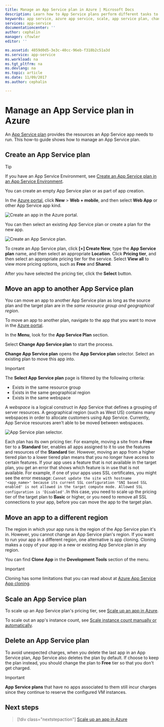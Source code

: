 ```yaml
---
title: Manage an App Service plan in Azure | Microsoft Docs
description: Learn how to App Service plans perform different tasks to manage an App Service plan.
keywords: app service, azure app service, scale, app service plan, change, create, manage, management
services: app-service
documentationcenter: ''
author: cephalin
manager: cfowler
editor: ''

ms.assetid: 4859d0d5-3e3c-40cc-96eb-f318b2c51a3d
ms.service: app-service
ms.workload: na
ms.tgt_pltfrm: na
ms.devlang: na
ms.topic: article
ms.date: 11/09/2017
ms.author: cephalin

---
```

# Manage an App Service plan in Azure

An [App Service plan](azure-web-sites-web-hosting-plans-in-depth-overview.md) provides the resources an App Service app needs to run. This how-to guide shows how to manage an App Service plan. 

## Create an App Service plan

> [!TIP]
> If you have an App Service Environment, see [Create an App Service plan in an App Service Environment](environment/app-service-web-how-to-create-a-web-app-in-an-ase.md#createplan).

You can create an empty App Service plan or as part of app creation.

In the [Azure portal](https://portal.azure.com), click **New** > **Web + mobile**, and then select **Web App** or other App Service app kind.

![Create an app in the Azure portal.][createWebApp]

You can then select an existing App Service plan or create a plan for the new app.

 ![Create an App Service plan.][createASP]

To create an App Service plan, click **[+] Create New**, type the **App Service plan** name, and then select an appropriate **Location**. Click **Pricing tier**, and then select an appropriate pricing tier for the service. Select **View all** to view more pricing options, such as **Free** and **Shared**. 

After you have selected the pricing tier, click the **Select** button.

<a name="move"></a>

## Move an app to another App Service plan

You can move an app to another App Service plan as long as the source plan and the target plan are in the _same resource group and geographical region_.

To move an app to another plan, navigate to the app that you want to move in the [Azure portal](https://portal.azure.com).

In the **Menu**, look for the **App Service Plan** section.

Select **Change App Service plan** to start the process.

**Change App Service plan** opens the **App Service plan** selector. Select an existing plan to move this app into. 

> [!IMPORTANT]
> The **Select App Service plan** page is filtered by the following criteria: 
> - Exists in the same resource group 
> - Exists in the same geographical region 
> - Exists in the same webspace  
> 
> A _webspace_ is a logical construct in App Service that defines a grouping of server resources. A geographical region (such as West US) contains many webspaces in order to allocate customers using App Service. Currently, App Service resources aren’t able to be moved between webspaces. 
> 

![App Service plan selector.][change]

Each plan has its own pricing tier. For example, moving a site from a **Free** tier to a **Standard** tier, enables all apps assigned to it to use the features and resources of the **Standard** tier. However, moving an app from a higher tiered plan to a lower tiered plan means that you no longer have access to certain features. If your app uses a feature that is not available in the target plan, you get an error that shows which feature is in use that is not available. For example, if one of your apps uses SSL certificates, you might see the error message: `Cannot update the site with hostname '<app_name>' because its current SSL configuration 'SNI based SSL enabled' is not allowed in the target compute mode. Allowed SSL configuration is 'Disabled'.`In this case, you need to scale up the pricing tier of the target plan to **Basic** or higher, or you need to remove all SSL connections to your app, before you can move the app to the target plan.

## Move an app to a different region

The region in which your app runs is the region of the App Service plan it's in. However, you cannot change an App Service plan's region. If you want to run your app in a different region, one alternative is app cloning. Cloning makes a copy of your app in a new or existing App Service plan in any region.

You can find **Clone App** in the **Development Tools** section of the menu.

> [!IMPORTANT]
> Cloning has some limitations that you can read about at [Azure App Service App cloning](app-service-web-app-cloning.md).

## Scale an App Service plan

To scale up an App Service plan's pricing tier, see [Scale up an app in Azure](web-sites-scale.md).

To scale out an app's instance count, see [Scale instance count manually or automatically](../monitoring-and-diagnostics/insights-how-to-scale.md).

<a name="delete"></a>

## Delete an App Service plan

To avoid unexpected charges, when you delete the last app in an App Service plan, App Service also deletes the plan by default. If choose to keep the plan instead, you should change the plan to **Free** tier so that you don't get charged.

> [!IMPORTANT]
> **App Service plans** that have no apps associated to them still incur charges since they continue to reserve the configured VM instances.

## Next steps

> [!div class="nextstepaction"]
> [Scale up an app in Azure](web-sites-scale.md)

[change]: ./media/azure-web-sites-web-hosting-plans-in-depth-overview/change-appserviceplan.png
[createASP]: ./media/azure-web-sites-web-hosting-plans-in-depth-overview/create-appserviceplan.png
[createWebApp]: ./media/azure-web-sites-web-hosting-plans-in-depth-overview/create-web-app.png
